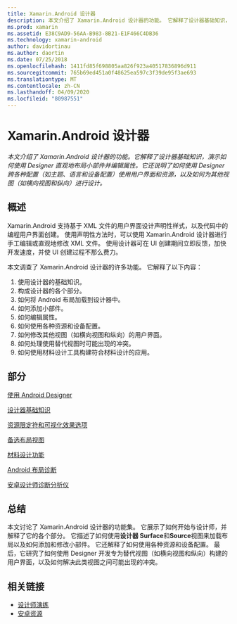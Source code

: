 ```yaml
---
title: Xamarin.Android 设计器
description: 本文介绍了 Xamarin.Android 设计器的功能。 它解释了设计器基础知识，演示如何使用 Designer 直观地布局小部件并编辑属性。 它还说明了如何使用 Designer 跨各种配置（如主题、语言和设备配置）使用用户界面和资源，以及如何为横向视图和纵向等替代视图进行设计。
ms.prod: xamarin
ms.assetid: E38C9AD9-56AA-B983-8B21-E1F466C4DB36
ms.technology: xamarin-android
author: davidortinau
ms.author: daortin
ms.date: 07/25/2018
ms.openlocfilehash: 1411fd85f698805aa826f923a40517836896d911
ms.sourcegitcommit: 765b69ed451a0f48625ea597c3f39de95f3ae693
ms.translationtype: MT
ms.contentlocale: zh-CN
ms.lasthandoff: 04/09/2020
ms.locfileid: "80987551"
---
```

# <a name="xamarinandroid-designer"></a>Xamarin.Android 设计器

_本文介绍了 Xamarin.Android 设计器的功能。它解释了设计器基础知识，演示如何使用 Designer 直观地布局小部件并编辑属性。它还说明了如何使用 Designer 跨各种配置（如主题、语言和设备配置）使用用户界面和资源，以及如何为其他视图（如横向视图和纵向）进行设计。_

## <a name="overview"></a>概述

Xamarin.Android 支持基于 XML 文件的用户界面设计声明性样式，以及代码中的编程用户界面创建。
使用声明性方法时，可以使用 Xamarin.Android 设计器进行手工编辑或直观地修改 XML 文件。 使用设计器可在 UI 创建期间立即反馈，加快开发速度，并使 UI 创建过程不那么费力。

本文调查了 Xamarin.Android 设计器的许多功能。 它解释了以下内容：

1. 使用设计器的基础知识。
2. 构成设计器的各个部分。
3. 如何将 Android 布局加载到设计器中。
4. 如何添加小部件。
5. 如何编辑属性。
6. 如何使用各种资源和设备配置。
7. 如何修改其他视图（如横向视图和纵向）的用户界面。 
8. 如何处理使用替代视图时可能出现的冲突。 
9. 如何使用材料设计工具构建符合材料设计的应用。

## <a name="sections"></a>部分

 [使用 Android Designer](~/android/user-interface/android-designer/designer-walkthrough.md)

 [设计器基础知识](~/android/user-interface/android-designer/designer-basics.md)

 [资源限定符和可视化效果选项](~/android/user-interface/android-designer/resource-qualifiers.md)

 [备选布局视图](~/android/user-interface/android-designer/alternative-layout-views.md)

 [材料设计功能](~/android/user-interface/android-designer/material-design-features.md)

 [Android 布局诊断](~/android/user-interface/android-designer/diagnostics.md)
 
 [安卓设计师诊断分析仪](~/android/user-interface/android-designer/diagnostic-analyzers.md)

## <a name="summary"></a>总结

本文讨论了 Xamarin.Android 设计器的功能集。
它展示了如何开始与设计师，并解释了它的各个部分。 它描述了如何使用**设计器 Surface**和**Source**视图来加载布局以及如何添加和修改小部件。 它还解释了如何使用各种资源和设备配置。 最后，它研究了如何使用 Designer 开发专为替代视图（如横向视图和纵向）构建的用户界面，以及如何解决此类视图之间可能出现的冲突。

## <a name="related-links"></a>相关链接

- [设计师演练](~/android/user-interface/android-designer/designer-walkthrough.md)
- [安卓资源](~/android/app-fundamentals/resources-in-android/index.md)
